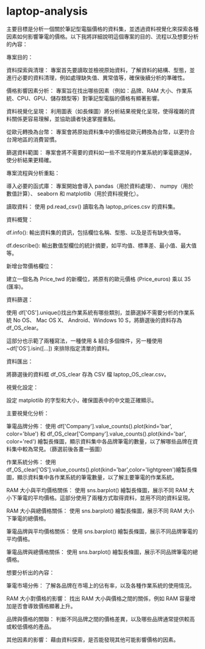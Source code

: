# laptop-analysis
主要目標是分析一個關於筆記型電腦價格的資料集，並透過資料視覺化來探索各種因素如何影響筆電的價格。以下我將詳細說明這個專案的目的、流程以及想要分析的內容：

專案目的：

資料探索與清理： 專案首先要讀取並檢視原始資料，了解資料的結構、型態，並進行必要的資料清理，例如處理缺失值、異常值等，確保後續分析的準確性。

價格影響因素分析： 專案旨在找出哪些因素（例如：品牌、RAM 大小、作業系統、CPU、GPU、儲存類型等）對筆記型電腦的價格有顯著影響。

資料視覺化呈現： 利用圖表（如長條圖）將分析結果視覺化呈現，使得複雜的資料關係更容易理解，並協助讀者快速掌握重點。

從歐元轉換為台幣： 專案會將原始資料集中的價格從歐元轉換為台幣，以更符合台灣地區的消費習慣。

篩選資料範圍： 專案會將不需要的資料如一些不常用的作業系統的筆電篩選掉，使分析結果更精確。

專案流程與分析重點：

導入必要的函式庫： 專案開始會導入 pandas（用於資料處理）、 numpy（用於數值計算）、 seaborn 和 matplotlib（用於資料視覺化）。

讀取資料： 使用 pd.read_csv() 讀取名為 laptop_prices.csv 的資料集。

資料概覽：

df.info(): 輸出資料集的資訊，包括欄位名稱、型態、以及是否有缺失值等。

df.describe(): 輸出數值型欄位的統計摘要，如平均值、標準差、最小值、最大值等。

新增台幣價格欄位：

建立一個名為 Price_twd 的新欄位，將原有的歐元價格 (Price_euros) 乘以 35 (匯率)。

資料篩選：

使用 df['OS'].unique()找出作業系統有哪些類別，並篩選掉不需要分析的作業系統 No OS、 Mac OS X、 Android、Windows 10 S，將篩選後的資料存為 df_OS_clear。

這部分也示範了兩種寫法，一種使用 & 結合多個條件，另一種使用 ~df['OS'].isin([...]) 來排除指定清單的資料。

資料匯出：

將篩選後的資料框 df_OS_clear 存為 CSV 檔 laptop_OS_clear.csv。

視覺化設定：

設定 matplotlib 的字型和大小，確保圖表中的中文能正確顯示。

主要視覺化分析：

筆電品牌分佈： 使用 df['Company'].value_counts().plot(kind='bar', color='blue') 和 df_OS_clear['Company'].value_counts().plot(kind='bar', color='red') 繪製長條圖，顯示資料集中各品牌筆電的數量，以了解哪些品牌在資料集中較為常見。（篩選前後各畫一張圖）

作業系統分佈： 使用 df_OS_clear['OS'].value_counts().plot(kind='bar',color='lightgreen')繪製長條圖，顯示資料集中各作業系統的筆電數量，以了解主要筆電的作業系統。

RAM 大小與平均價格關係： 使用 sns.barplot() 繪製長條圖，展示不同 RAM 大小下筆電的平均價格。這部分使用了兩種方式取得資料，並用不同的資料呈現。

RAM 大小與總價格關係： 使用 sns.barplot() 繪製長條圖，展示不同 RAM 大小下筆電的總價格。

筆電品牌與平均價格關係： 使用 sns.barplot() 繪製長條圖，展示不同品牌筆電的平均價格。

筆電品牌與總價格關係： 使用 sns.barplot() 繪製長條圖，展示不同品牌筆電的總價格。

想要分析出的內容：

筆電市場分佈： 了解各品牌在市場上的佔有率，以及各種作業系統的使用情況。

RAM 大小對價格的影響： 找出 RAM 大小與價格之間的關係，例如 RAM 容量增加是否會導致價格顯著上升。

品牌與價格的關聯： 判斷不同品牌之間的價格差異，以及哪些品牌通常提供較高或較低價格的產品。

其他因素的影響： 藉由資料探索，是否能發現其他可能影響價格的因素。
